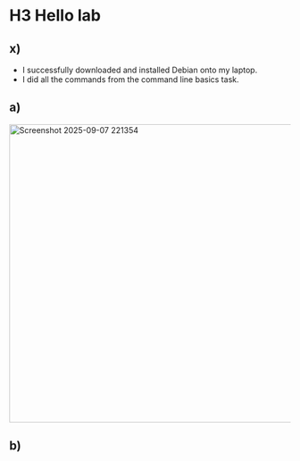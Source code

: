 # H3 Hello lab

## x)

- I successfully downloaded and installed Debian onto my laptop.
- I did all the commands from the command line basics task.

## a)
<img width="854" height="534" alt="Screenshot 2025-09-07 221354" src="https://github.com/user-attachments/assets/bc4a815e-83bd-403b-b7ff-080a804e9b44" />

## b)

